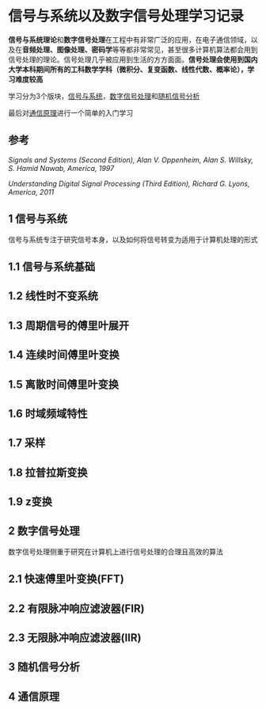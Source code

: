 # 信号与系统以及数字信号处理学习记录

**信号与系统理论**和**数字信号处理**在工程中有非常广泛的应用，在电子通信领域，以及在**音频处理、图像处理、密码学**等等都非常常见，甚至很多计算机算法都会用到信号处理的理论。信号处理几乎被应用到生活的方方面面。**信号处理会使用到国内大学本科期间所有的工科数学学科（微积分、复变函数、线性代数、概率论），学习难度较高**

学习分为3个版块，[信号与系统](200920b_dsp.md#1-信号与系统)，[数字信号处理](200920b_dsp.md#2-数字信号处理)和[随机信号分析](200920b_dsp.md#3-随机信号分析)

最后对[通信原理](200920b_dsp.md#4-通信原理)进行一个简单的入门学习

## 参考 

*Signals and Systems (Second Edition), Alan V. Oppenheim, Alan S. Willsky, S. Hamid Nawab, America, 1997*

*Understanding Digital Signal Processing (Third Edition), Richard G. Lyons, America, 2011*


## 1 信号与系统

信号与系统专注于研究信号本身，以及如何将信号转变为适用于计算机处理的形式

## 1.1 信号与系统基础



## 1.2 线性时不变系统



## 1.3 周期信号的傅里叶展开



## 1.4 连续时间傅里叶变换



## 1.5 离散时间傅里叶变换



## 1.6 时域频域特性



## 1.7 采样



## 1.8 拉普拉斯变换



## 1.9 z变换


## 2 数字信号处理

数字信号处理侧重于研究在计算机上进行信号处理的合理且高效的算法

## 2.1 快速傅里叶变换(FFT)



## 2.2 有限脉冲响应滤波器(FIR)



## 2.3 无限脉冲响应滤波器(IIR)



## 3 随机信号分析

## 4 通信原理